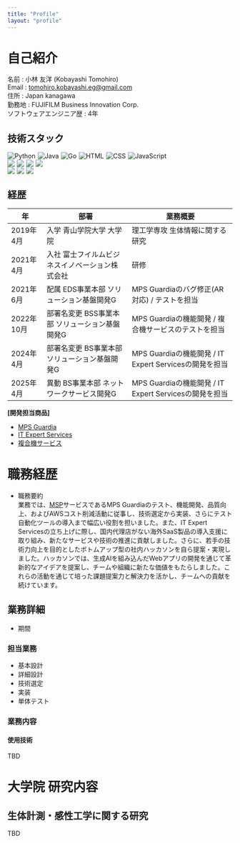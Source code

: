 ```yaml
---
title: "Profile"
layout: "profile"
---
```


# 自己紹介
名前 : 小林 友洋  (Kobayashi Tomohiro)  
Email : tomohiro.kobayashi.eg@gmail.com  
住所 : Japan kanagawa  
勤務地 : FUJIFILM Business Innovation Corp.  
ソフトウェアエンジニア歴 : 4年

## 技術スタック
<div style="display: flex; flex-wrap: wrap; gap: 5px;">
    <img src="https://img.shields.io/badge/Python-3776AB?logo=python&logoColor=fff" alt="Python">
    <img src="https://img.shields.io/badge/Java-%23ED8B00.svg?logo=openjdk&logoColor=white" alt="Java">
    <img src="https://img.shields.io/badge/Go-%2300ADD8.svg?&logo=go&logoColor=white" alt="Go">
    <img src="https://img.shields.io/badge/HTML-%23E34F26.svg?logo=html5&logoColor=white" alt="HTML">
    <img src="https://img.shields.io/badge/CSS-1572B6?logo=css3&logoColor=fff" alt="CSS">
    <img src="https://img.shields.io/badge/JavaScript-F7DF1E?logo=javascript&logoColor=000" alt="JavaScript">
</div>

<div style="display: flex; flex-wrap: wrap; gap: 5px;">
    <img src="https://img.shields.io/badge/Docker-2496ED?logo=docker&logoColor=fff" ald="docker">
    <img src="https://img.shields.io/badge/Anaconda-44A833?logo=anaconda&logoColor=fff">
    <img src="https://img.shields.io/badge/React-%2320232a.svg?logo=react&logoColor=%2361DAFB">
    <img src="https://img.shields.io/badge/Next.js-black?logo=next.js&logoColor=white">
</div>

<div style="display: flex; flex-wrap: wrap; gap: 5px;">
    <img  src="https://img.shields.io/badge/DynamoDB-4053D6?logo=amazondynamodb&logoColor=fff">
    <img  src="https://img.shields.io/badge/MySQL-4479A1?logo=mysql&logoColor=fff">
    <img  src="https://img.shields.io/badge/Redis-%23DD0031.svg?logo=redis&logoColor=white">
</div>

## 経歴
|年|部署|業務概要|
|---|---|---|
|2019年4月|入学 青山学院大学 大学院|理工学専攻 生体情報に関する研究|
|2021年4月|入社 富士フイルムビジネスイノベーション株式会社|研修|
|2021年6月|配属 EDS事業本部 ソリューション基盤開発G|MPS Guardiaのバグ修正(AR対応) / テストを担当|
|2022年10月|部署名変更 BSS事業本部 ソリューション基盤開発G|MPS Guardiaの機能開発 / 複合機サービスのテストを担当|
|2024年4月|部署名変更 BS事業本部 ソリューション基盤開発G|MPS Guardiaの機能開発 / IT Expert Servicesの開発を担当|
|2025年4月|異動 BS事業本部 ネットワークサービス開発G|MPS Guardiaの機能開発 / IT Expert Servicesの開発を担当|

**[開発担当商品]**
- [MPS Guardia](https://www.fujifilm.com/fb/product/software/mps_guardia)
- [IT Expert Services](https://www.fujifilm.com/fb/product/software/it_expt_svs)
- [複合機サービス](https://www.fujifilm.com/fb/support/mf_manage/mf_service)

# 職務経歴
- 職務要約   
業務では、[MSP](https://e-words.jp/w/MSP.html)サービスであるMPS Guardiaのテスト、機能開発、品質向上、およびAWSコスト削減活動に従事し、技術選定から実装、さらにテスト自動化ツールの導入まで幅広い役割を担いました。また、IT Expert Servicesの立ち上げに際し、国内代理店がない海外SaaS製品の導入支援に取り組み、新たなサービスや技術の推進に貢献しました。さらに、若手の技術力向上を目的としたボトムアップ型の社内ハッカソンを自ら提案・実現しました。ハッカソンでは、生成AIを組み込んだWebアプリの開発を通じて革新的なアイデアを提案し、チームや組織に新たな価値をもたらしました。これらの活動を通じて培った課題提案力と解決力を活かし、チームへの貢献を続けています。 

## 業務詳細
- 期間 

### 担当業務  
- 基本設計
- 詳細設計
- 技術選定
- 実装
- 単体テスト
### 業務内容
#### 使用技術
TBD

# 大学院 研究内容

## 生体計測・感性工学に関する研究
TBD